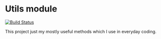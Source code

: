 # Utils module
[![Build Status](https://travis-ci.org/jad7/com.github.jad.utils.svg?branch=master)](https://travis-ci.org/jad7/com.github.jad.utils)

This project just my mostly useful methods which I use in everyday coding.
